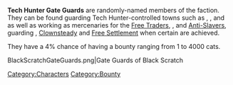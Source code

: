 **Tech Hunter Gate Guards** are randomly-named members of the [](03%20-%20Projects%20&%20Wikis/Kenshi/Kenshi%20Wiki/Kenshi%20Wiki%20Template/Tech_Hunters.md) faction. They can be found guarding
Tech Hunter-controlled towns such as [](Black_Scratch.md), [](Flats_Lagoon.md), and [](World's_End.md) as well as working as mercenaries for the
[Free Traders](03%20-%20Projects%20&%20Wikis/Kenshi/Kenshi%20Wiki/Kenshi%20Wiki%20Template/Free_Traders.md "wikilink"), [](03%20-%20Projects%20&%20Wikis/Kenshi/Kenshi%20Wiki/Kenshi%20Wiki%20Template/Empire_Peasants.md), and
[Anti-Slavers](03%20-%20Projects%20&%20Wikis/Kenshi/Kenshi%20Wiki/Kenshi%20Wiki%20Template/Anti-Slavers.md "wikilink"), guarding [](Drifter's_Last.md), [Clownsteady](Clownsteady.md "wikilink")
and [Free Settlement](Free_Settlement.md "wikilink") when certain [](Town_Overrides.md) are achieved.

They have a 4% chance of having a bounty ranging from 1 to 4000 cats.

BlackScratchGateGuards.png\|Gate Guards of Black Scratch

[Category:Characters](Category:Characters "wikilink")
[Category:Bounty](Category:Bounty "wikilink")